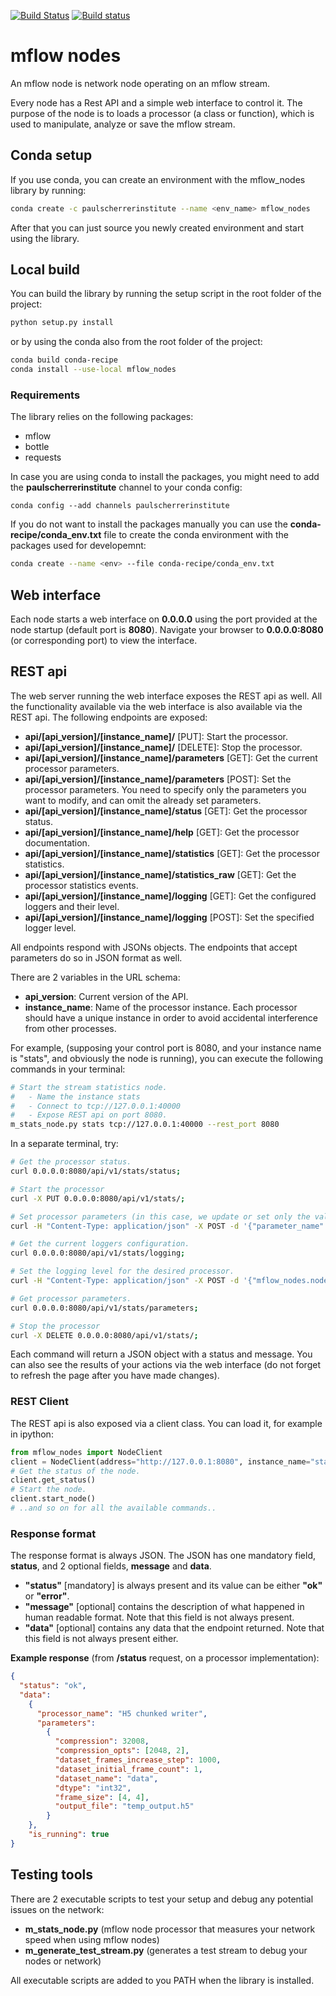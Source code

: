 [![Build Status](https://travis-ci.org/datastreaming/mflow_nodes.svg?branch=master)](https://travis-ci.org/datastreaming/mflow_nodes) [![Build status](https://ci.appveyor.com/api/projects/status/dtao0m1po1eqw1ba?svg=true)](https://ci.appveyor.com/project/Babicaa/mflow_nodes)

# mflow nodes
An mflow node is network node operating on an mflow stream.

Every node has a Rest API and a simple web interface to control it. 
The purpose of the node is to loads a processor (a class or function), 
which is used to manipulate, analyze or save the mflow stream.

## Conda setup
If you use conda, you can create an environment with the mflow_nodes library by running:

```bash
conda create -c paulscherrerinstitute --name <env_name> mflow_nodes
```

After that you can just source you newly created environment and start using the library.

## Local build
You can build the library by running the setup script in the root folder of the project:

```bash
python setup.py install
```

or by using the conda also from the root folder of the project:

```bash
conda build conda-recipe
conda install --use-local mflow_nodes
```

### Requirements
The library relies on the following packages:

- mflow
- bottle
- requests

In case you are using conda to install the packages, you might need to add the **paulscherrerinstitute** channel to 
your conda config:

```
conda config --add channels paulscherrerinstitute
```

If you do not want to install the packages manually you can use the **conda-recipe/conda_env.txt** file to create 
the conda environment with the packages used for developemnt:

```bash
conda create --name <env> --file conda-recipe/conda_env.txt
```

## Web interface
Each node starts a web interface on **0.0.0.0** using the port provided at the node startup (default port is **8080**).
Navigate your browser to **0.0.0.0:8080** (or corresponding port) to view the interface.

## REST api
The web server running the web interface exposes the REST api as well. All the functionality available via the web 
interface is also available via the REST api. The following endpoints are exposed:

- **api/[api_version]/[instance_name]/** [PUT]: Start the processor.
- **api/[api_version]/[instance_name]/** [DELETE]: Stop the processor.
- **api/[api_version]/[instance_name]/parameters** [GET]: Get the current processor parameters.
- **api/[api_version]/[instance_name]/parameters** [POST]: Set the processor parameters. You need to specify only the parameters you want to modify, and
can omit the already set parameters.
- **api/[api_version]/[instance_name]/status** [GET]: Get the processor status.
- **api/[api_version]/[instance_name]/help** [GET]: Get the processor documentation.
- **api/[api_version]/[instance_name]/statistics** [GET]: Get the processor statistics.
- **api/[api_version]/[instance_name]/statistics_raw** [GET]: Get the processor statistics events.
- **api/[api_version]/[instance_name]/logging** [GET]: Get the configured loggers and their level.
- **api/[api_version]/[instance_name]/logging** [POST]: Set the specified logger level.

All endpoints respond with JSONs objects. The endpoints that accept parameters do so in JSON format as well.

There are 2 variables in the URL schema:

- **api\_version**: Current version of the API.
- **instance\_name**: Name of the processor instance. Each processor should have a unique instance in order to 
avoid accidental interference from other processes.

For example, (supposing your control port is 8080, and your instance name is "stats", and obviously the node is running), 
you can execute the following commands in your terminal:

```bash
# Start the stream statistics node.
#   - Name the instance stats
#   - Connect to tcp://127.0.0.1:40000
#   - Expose REST api on port 8080.
m_stats_node.py stats tcp://127.0.0.1:40000 --rest_port 8080
```

In a separate terminal, try:

```bash
# Get the processor status.
curl 0.0.0.0:8080/api/v1/stats/status;

# Start the processor
curl -X PUT 0.0.0.0:8080/api/v1/stats/;

# Set processor parameters (in this case, we update or set only the value of one parameter):
curl -H "Content-Type: application/json" -X POST -d '{"parameter_name":"parameter_value"}' 0.0.0.0:8080/api/v1/base/parameters;

# Get the current loggers configuration.
curl 0.0.0.0:8080/api/v1/stats/logging;

# Set the logging level for the desired processor.
curl -H "Content-Type: application/json" -X POST -d '{"mflow_nodes.node_manager":"DEBUG"}' 0.0.0.0:8080/api/v1/base/logging;

# Get processor parameters.
curl 0.0.0.0:8080/api/v1/stats/parameters;

# Stop the processor
curl -X DELETE 0.0.0.0:8080/api/v1/stats/;
```

Each command will return a JSON object with a status and message. You can also see the results of your actions via 
the web interface (do not forget to refresh the page after you have made changes).

### REST Client
The REST api is also exposed via a client class. You can load it, for example in ipython:

```python
from mflow_nodes import NodeClient
client = NodeClient(address="http://127.0.0.1:8080", instance_name="stats")
# Get the status of the node.
client.get_status()
# Start the node.
client.start_node()
# ..and so on for all the available commands..
```

### Response format
The response format is always JSON. The JSON has one mandatory field, **status**, and 2 optional fields, **message** 
and **data**.

- **"status"** [mandatory] is always present and its value can be either **"ok"** or **"error"**.
- **"message"** [optional] contains the description of what happened in human readable format. Note that this field 
is not always present.
- **"data"** [optional] contains any data that the endpoint returned. Note that this field is not always present either.

**Example response** (from **/status** request, on a processor implementation):
```json
{
  "status": "ok", 
  "data": 
    {
      "processor_name": "H5 chunked writer", 
      "parameters": 
        {
          "compression": 32008, 
          "compression_opts": [2048, 2], 
          "dataset_frames_increase_step": 1000, 
          "dataset_initial_frame_count": 1, 
          "dataset_name": "data", 
          "dtype": "int32", 
          "frame_size": [4, 4], 
          "output_file": "temp_output.h5"
        }
    },
    "is_running": true
}
```

## Testing tools
There are 2 executable scripts to test your setup and debug any potential issues on the network:

- **m\_stats\_node.py** (mflow node processor that measures your network speed when using mflow nodes)
- **m\_generate\_test\_stream.py** (generates a test stream to debug your nodes or network)

All executable scripts are added to you PATH when the library is installed.
